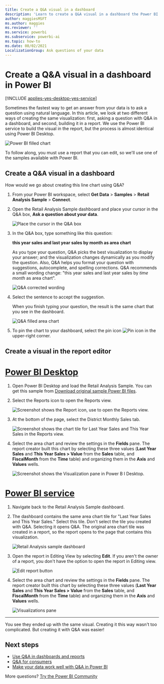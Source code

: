 ```yaml
---
title: Create a Q&A visual in a dashboard
description: 'Learn to create a Q&A visual in a dashboard the Power BI service using the Retail Analysis sample'
author: maggiesMSFT
ms.author: maggies
ms.reviewer: ''
ms.service: powerbi
ms.subservice: powerbi-ai
ms.topic: how-to
ms.date: 08/02/2021
LocalizationGroup: Ask questions of your data
---
```


# Create a Q&A visual in a dashboard in Power BI

[!INCLUDE [applies-yes-desktop-yes-service](../includes/applies-yes-desktop-yes-service.md)]

Sometimes the fastest way to get an answer from your data is to ask a question using natural language.  In this article, we look at two different ways of creating the same visualization: first, asking a question with Q&A in a dashboard, and second, building it in a report. We use the Power BI service to build the visual in the report, but the process is almost identical using Power BI Desktop.

![Power BI filled chart](media/power-bi-visualization-introduction-to-q-and-a/power-bi-qna-create-visual.png)

To follow along, you must use a report that you can edit, so we'll use one of the samples available with Power BI.

## Create a Q&A visual in a dashboard

How would we go about creating this line chart using Q&A?

1. From your Power BI workspace, select **Get Data** \> **Samples** \> **Retail Analysis Sample** > **Connect**.

1. Open the Retail Analysis Sample dashboard and place your cursor in the Q&A box, **Ask a question about your data**.

    ![Place the cursor in the Q&A box](media/power-bi-visualization-introduction-to-q-and-a/power-bi-qna-cursor-in-qna-box.png)

2. In the Q&A box, type something like this question:
   
    **this year sales and last year sales by month as area chart**
   
    As you type your question, Q&A picks the best visualization to display your answer; and the visualization changes dynamically as you modify the question. Also, Q&A helps you format your question with suggestions, autocomplete, and spelling corrections. Q&A recommends a small wording change: "this year sales and last year sales by *time month* as area chart".  

    ![Q&A corrected wording](media/power-bi-visualization-introduction-to-q-and-a/power-bi-qna-corrected-create-filled-chart.png)

4. Select the sentence to accept the suggestion. 
   
   When you finish typing your question, the result is the same chart that you see in the dashboard.
   
   ![Q&A filled area chart](media/power-bi-visualization-introduction-to-q-and-a/power-bi-qna-create-filled-chart.png)

4. To pin the chart to your dashboard, select the pin icon ![Pin icon](media/power-bi-visualization-introduction-to-q-and-a/pinnooutline.png) in the upper-right corner.

## Create a visual in the report editor

# [Power BI Desktop](#tab/powerbi-desktop)
1. Open Power BI Desktop and load the Retail Analysis Sample. You can get this sample from [Download original sample Power BI files](sample-datasets.md#download-original-sample-power-bi-files).

2. Select the Reports icon to open the Reports view.

    ![Screenshot shows the Report icon, use to open the Reports view.](media/power-bi-visualization-introduction-to-q-and-a/power-bi-report-view.png)

3. At the bottom of the page, select the District Monthly Sales tab.

    ![Screenshot shows the chart tile for Last Year Sales and This Year Sales in the Reports view.](media/power-bi-visualization-introduction-to-q-and-a/power-bi-desktop-report-visual.png)

4. Select the area chart and review the settings in the **Fields** pane.  The report creator built this chart by selecting these three values (**Last Year Sales** and **This Year Sales > Value** from the **Sales** table, and **FiscalMonth** from the **Time** table) and organizing them in the **Axis** and **Values** wells.

    ![Screenshot shows the Visualization pane in Power B I Desktop.](media/power-bi-visualization-introduction-to-q-and-a/power-bi-desktop-visualizations.png)

# [Power BI service](#tab/powerbi-service)
1. Navigate back to the Retail Analysis Sample dashboard.
   
2. The dashboard contains the same area chart tile for "Last Year Sales and This Year Sales."  Select this tile. Don't select the tile you created with Q&A. Selecting it opens Q&A. The original area chart tile was created in a report, so the report opens to the page that contains this visualization.

    ![Retail Analysis sample dashboard](media/power-bi-visualization-introduction-to-q-and-a/power-bi-dashboard.png)

3. Open the report in Editing View by selecting **Edit**.  If you aren't the owner of a report, you don't have the option to open the report in Editing view.

    ![Edit report button](media/power-bi-visualization-introduction-to-q-and-a/power-bi-edit-report.png)

4. Select the area chart and review the settings in the **Fields** pane.  The report creator built this chart by selecting these three values (**Last Year Sales** and **This Year Sales > Value** from the **Sales** table, and **FiscalMonth** from the **Time** table) and organizing them in the **Axis** and **Values** wells.
   
    ![Visualizations pane](media/power-bi-visualization-introduction-to-q-and-a/gnatutorial_3-new.png)

---

You see they ended up with the same visual. Creating it this way wasn't too complicated. But creating it with Q&A was easier!

## Next steps

- [Use Q&A in dashboards and reports](power-bi-tutorial-q-and-a.md)  
- [Q&A for consumers](../consumer/end-user-q-and-a.md)
- [Make your data work well with Q&A in Power BI](service-prepare-data-for-q-and-a.md)

More questions? [Try the Power BI Community](https://community.powerbi.com/)
